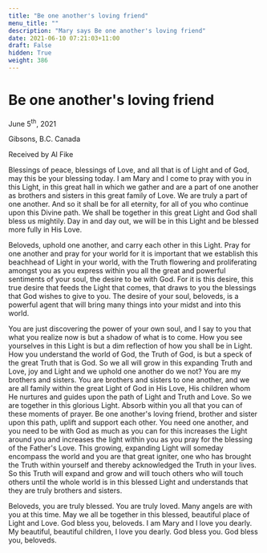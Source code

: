 ```yaml
---
title: "Be one another's loving friend"
menu_title: ""
description: "Mary says Be one another's loving friend"
date: 2021-06-10 07:21:03+11:00
draft: False
hidden: True
weight: 386
---
```

# Be one another's loving friend

June 5<sup>th</sup>, 2021

Gibsons, B.C. Canada

Received by Al Fike


Blessings of peace, blessings of Love, and all that is of Light and of God, may this be your blessing today. I am Mary and I come to pray with you in this Light, in this great hall in which we gather and are a part of one another as brothers and sisters in this great family of Love. We are truly a part of one another. And so it shall be for all eternity, for all of you who continue upon this Divine path. We shall be together in this great Light and God shall bless us mightily. Day in and day out, we will be in this Light and be blessed more fully in His Love.

Beloveds, uphold one another, and carry each other in this Light. Pray for one another and pray for your world for it is important that we establish this beachhead of Light in your world, with the Truth flowering and proliferating amongst you as you express within you all the great and powerful sentiments of your soul, the desire to be with God. For it is this desire, this true desire that feeds the Light that comes, that draws to you the blessings that God wishes to give to you. The desire of your soul, beloveds, is a powerful agent that will bring many things into your midst and into this world.

You are just discovering the power of your own soul, and I say to you that what you realize now is but a shadow of what is to come. How you see yourselves in this Light is but a dim reflection of how you shall be in Light. How you understand the world of God, the Truth of God, is but a speck of the great Truth that is God. So we all will grow in this expanding Truth and Love, joy and Light and we uphold one another do we not? You are my brothers and sisters. You are brothers and sisters to one another, and we are all family within the great Light of God in His Love, His children whom He nurtures and guides upon the path of Light and Truth and Love. So we are together in this glorious Light. Absorb within you all that you can of these moments of prayer.  Be one another's loving friend, brother and sister upon this path, uplift and support each other. You need one another, and you need to be with God as much as you can for this increases the Light around you and increases the light within you as you pray for the blessing of the Father's Love. This growing, expanding Light will someday encompass the world and you are that great igniter, one who has brought the Truth within yourself and thereby acknowledged the Truth in your lives. So this Truth will expand and grow and will touch others who will touch others until the whole world is in this blessed Light and understands that they are truly brothers and sisters.

Beloveds, you are truly blessed. You are truly loved. Many angels are with you at this time. May we all be together in this blessed, beautiful place of Light and Love. God bless you, beloveds. I am Mary and I love you dearly. My beautiful, beautiful children, I love you dearly. God bless you. God bless you, beloveds.